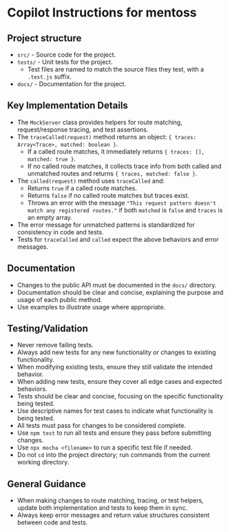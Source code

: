 # Copilot Instructions for mentoss

## Project structure

- `src/` - Source code for the project.
- `tests/` - Unit tests for the project.
    - Test files are named to match the source files they test, with a `.test.js` suffix.
- `docs/` - Documentation for the project.

## Key Implementation Details

- The `MockServer` class provides helpers for route matching, request/response tracing, and test assertions.
- The `traceCalled(request)` method returns an object: `{ traces: Array<Trace>, matched: boolean }`.
    - If a called route matches, it immediately returns `{ traces: [], matched: true }`.
    - If no called route matches, it collects trace info from both called and unmatched routes and returns `{ traces, matched: false }`.
- The `called(request)` method uses `traceCalled` and:
    - Returns `true` if a called route matches.
    - Returns `false` if no called route matches but traces exist.
    - Throws an error with the message `"This request pattern doesn't match any registered routes."` if both `matched` is `false` and `traces` is an empty array.
- The error message for unmatched patterns is standardized for consistency in code and tests.
- Tests for `traceCalled` and `called` expect the above behaviors and error messages.

## Documentation

- Changes to the public API must be documented in the `docs/` directory.
- Documentation should be clear and concise, explaining the purpose and usage of each public method.
- Use examples to illustrate usage where appropriate.

## Testing/Validation

- Never remove failing tests.
- Always add new tests for any new functionality or changes to existing functionality.
- When modifying existing tests, ensure they still validate the intended behavior.
- When adding new tests, ensure they cover all edge cases and expected behaviors.
- Tests should be clear and concise, focusing on the specific functionality being tested.
- Use descriptive names for test cases to indicate what functionality is being tested.
- All tests must pass for changes to be considered complete.
- Use `npm test` to run all tests and ensure they pass before submitting changes.
- Use `npx mocha <filename>` to run a specific test file if needed.
- Do not `cd` into the project directory; run commands from the current working directory.

## General Guidance

- When making changes to route matching, tracing, or test helpers, update both implementation and tests to keep them in sync.
- Always keep error messages and return value structures consistent between code and tests.
